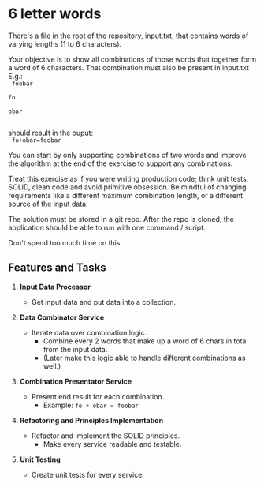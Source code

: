 # 6 letter words
There's a file in the root of the repository, input.txt, that contains words of varying lengths (1 to 6 characters).

Your objective is to show all combinations of those words that together form a word of 6 characters. That combination must also be present in input.txt
E.g.:  
<code>
foobar  
fo  
obar  
</code>

should result in the ouput:  
<code>
fo+obar=foobar
</code>

You can start by only supporting combinations of two words and improve the algorithm at the end of the exercise to support any combinations.

Treat this exercise as if you were writing production code; think unit tests, SOLID, clean code and avoid primitive obsession. Be mindful of changing requirements like a different maximum combination length, or a different source of the input data.

The solution must be stored in a git repo. After the repo is cloned, the application should be able to run with one command / script.

Don't spend too much time on this.

## Features and Tasks

1. **Input Data Processor**
   - Get input data and put data into a collection.

2. **Data Combinator Service**
   - Iterate data over combination logic.
     - Combine every 2 words that make up a word of 6 chars in total from the input data.
     - (Later make this logic able to handle different combinations as well.)

3. **Combination Presentator Service**
   - Present end result for each combination.
     - Example: `fo + obar = foobar`

4. **Refactoring and Principles Implementation**
   - Refactor and implement the SOLID principles.
     - Make every service readable and testable.

5. **Unit Testing**
   - Create unit tests for every service.
